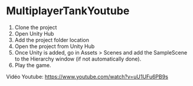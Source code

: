 # MultiplayerTankYoutube

1. Clone the project
2. Open Unity Hub
3. Add the project folder location
4. Open the project from Unity Hub
5. Once Unity is added, go in Assets > Scenes and add the SampleScene to the Hierarchy window (if not automatically done).
6. Play the game.


Vidéo Youtube: https://www.youtube.com/watch?v=uU1UFu6PB9s
